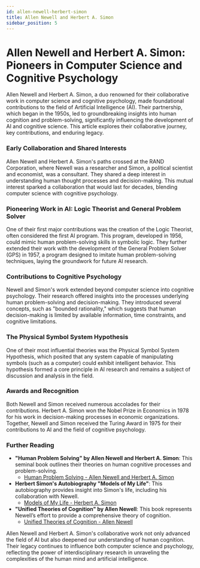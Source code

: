 ```yaml
---
id: allen-newell-herbert-simon
title: Allen Newell and Herbert A. Simon
sidebar_position: 5
---
```


# Allen Newell and Herbert A. Simon: Pioneers in Computer Science and Cognitive Psychology

Allen Newell and Herbert A. Simon, a duo renowned for their collaborative work in computer science and cognitive psychology, made foundational contributions to the field of Artificial Intelligence (AI). Their partnership, which began in the 1950s, led to groundbreaking insights into human cognition and problem-solving, significantly influencing the development of AI and cognitive science. This article explores their collaborative journey, key contributions, and enduring legacy.

### Early Collaboration and Shared Interests
Allen Newell and Herbert A. Simon's paths crossed at the RAND Corporation, where Newell was a researcher and Simon, a political scientist and economist, was a consultant. They shared a deep interest in understanding human thought processes and decision-making. This mutual interest sparked a collaboration that would last for decades, blending computer science with cognitive psychology.

### Pioneering Work in AI: Logic Theorist and General Problem Solver
One of their first major contributions was the creation of the Logic Theorist, often considered the first AI program. This program, developed in 1956, could mimic human problem-solving skills in symbolic logic. They further extended their work with the development of the General Problem Solver (GPS) in 1957, a program designed to imitate human problem-solving techniques, laying the groundwork for future AI research.

### Contributions to Cognitive Psychology
Newell and Simon's work extended beyond computer science into cognitive psychology. Their research offered insights into the processes underlying human problem-solving and decision-making. They introduced several concepts, such as "bounded rationality," which suggests that human decision-making is limited by available information, time constraints, and cognitive limitations.

### The Physical Symbol System Hypothesis
One of their most influential theories was the Physical Symbol System Hypothesis, which posited that any system capable of manipulating symbols (such as a computer) could exhibit intelligent behavior. This hypothesis formed a core principle in AI research and remains a subject of discussion and analysis in the field.

### Awards and Recognition
Both Newell and Simon received numerous accolades for their contributions. Herbert A. Simon won the Nobel Prize in Economics in 1978 for his work in decision-making processes in economic organizations. Together, Newell and Simon received the Turing Award in 1975 for their contributions to AI and the field of cognitive psychology.

### Further Reading
- **"Human Problem Solving" by Allen Newell and Herbert A. Simon**: This seminal book outlines their theories on human cognitive processes and problem-solving.
  - [Human Problem Solving - Allen Newell and Herbert A. Simon](https://www.amazon.com/Human-Problem-Solving-Allen-Newell/dp/0134454035)
- **Herbert Simon's Autobiography "Models of My Life"**: This autobiography provides insight into Simon's life, including his collaboration with Newell.
  - [Models of My Life - Herbert A. Simon](https://mitpress.mit.edu/books/models-my-life)
- **"Unified Theories of Cognition" by Allen Newell**: This book represents Newell’s effort to provide a comprehensive theory of cognition.
  - [Unified Theories of Cognition - Allen Newell](https://www.hup.harvard.edu/catalog.php?isbn=9780674921016)

Allen Newell and Herbert A. Simon's collaborative work not only advanced the field of AI but also deepened our understanding of human cognition. Their legacy continues to influence both computer science and psychology, reflecting the power of interdisciplinary research in unraveling the complexities of the human mind and artificial intelligence.